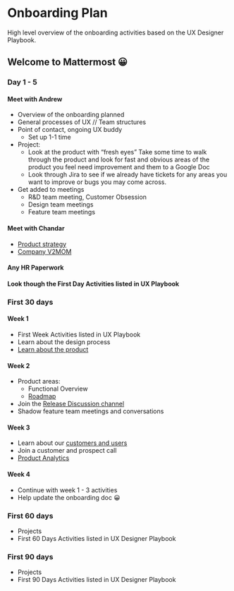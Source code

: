 # Onboarding Plan

High level overview of the onboarding activities based on the UX Designer Playbook.

## Welcome to Mattermost 😀

### Day 1 - 5

#### Meet with Andrew

* Overview of the onboarding planned
* General processes of UX  // Team structures
* Point of contact, ongoing UX buddy
  * Set up 1-1 time
* Project:
  * Look at the product with “fresh eyes”
  Take some time to walk through the product and look for fast and obvious areas of the product you feel need improvement and them to a Google Doc
  * Look through Jira to see if we already have tickets for any areas you want to improve or bugs you may come across.
* Get added to meetings
  * R&D team meeting, Customer Obsession
  * Design team meetings
  * Feature team meetings

#### Meet with Chandar

* [Product strategy](https://handbook.mattermost.com/operations/research-and-development/product/product-management-team-handbook#strategic-priorities)
* [Company V2MOM](https://handbook.mattermost.com/company/how-to-guides-for-staff/how-to-v2mom)

#### Any HR Paperwork

#### Look though the First Day Activities listed in UX Playbook

### First 30 days

#### Week 1

* First Week Activities listed in UX Playbook
* Learn about the design process
* [Learn about the product](https://handbook.mattermost.com/operations/research-and-development/product/product-management-team-handbook#first-30-days)

#### Week 2

* Product areas: 
  * Functional Overview
  * [Roadmap](https://handbook.mattermost.com/operations/research-and-development/product/product-planning/roadmap-views)
* Join the [Release Discussion channel](https://community.mattermost.com/core/channels/release-discussion)
* Shadow feature team meetings and conversations

#### Week 3

* Learn about our [customers and users](https://handbook.mattermost.com/operations/research-and-development/product/product-management-team-handbook#first-30-days)
* Join a customer and prospect call
* [Product Analytics](https://handbook.mattermost.com/operations/business-operations/analytics)

#### Week 4

* Continue with week 1 - 3 activities
* Help update the onboarding doc 😀

### First 60 days

* Projects
* First 60 Days Activities listed in UX Designer Playbook

### First 90 days

* Projects
* First 90 Days Activities listed in UX Designer Playbook
